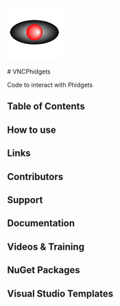 <p>
    <img src="VNC.png">
</p>
# VNCPhidgets

Code to interact with Phidgets

## Table of Contents

## How to use

## Links

## Contributors

## Support

## Documentation

## Videos &amp; Training

## NuGet Packages

## Visual Studio Templates
  
  
  
  
